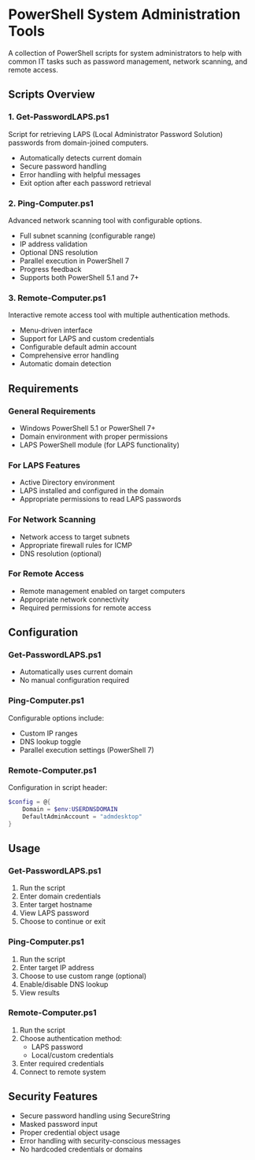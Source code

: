 # PowerShell System Administration Tools

A collection of PowerShell scripts for system administrators to help with common IT tasks such as password management, network scanning, and remote access.

## Scripts Overview

### 1. Get-PasswordLAPS.ps1
Script for retrieving LAPS (Local Administrator Password Solution) passwords from domain-joined computers.
- Automatically detects current domain
- Secure password handling
- Error handling with helpful messages
- Exit option after each password retrieval

### 2. Ping-Computer.ps1
Advanced network scanning tool with configurable options.
- Full subnet scanning (configurable range)
- IP address validation
- Optional DNS resolution
- Parallel execution in PowerShell 7
- Progress feedback
- Supports both PowerShell 5.1 and 7+

### 3. Remote-Computer.ps1
Interactive remote access tool with multiple authentication methods.
- Menu-driven interface
- Support for LAPS and custom credentials
- Configurable default admin account
- Comprehensive error handling
- Automatic domain detection

## Requirements

### General Requirements
- Windows PowerShell 5.1 or PowerShell 7+
- Domain environment with proper permissions
- LAPS PowerShell module (for LAPS functionality)

### For LAPS Features
- Active Directory environment
- LAPS installed and configured in the domain
- Appropriate permissions to read LAPS passwords

### For Network Scanning
- Network access to target subnets
- Appropriate firewall rules for ICMP
- DNS resolution (optional)

### For Remote Access
- Remote management enabled on target computers
- Appropriate network connectivity
- Required permissions for remote access

## Configuration

### Get-PasswordLAPS.ps1
- Automatically uses current domain
- No manual configuration required

### Ping-Computer.ps1
Configurable options include:
- Custom IP ranges
- DNS lookup toggle
- Parallel execution settings (PowerShell 7)

### Remote-Computer.ps1
Configuration in script header:
```powershell
$config = @{
    Domain = $env:USERDNSDOMAIN
    DefaultAdminAccount = "admdesktop"
}
```

## Usage

### Get-PasswordLAPS.ps1
1. Run the script
2. Enter domain credentials
3. Enter target hostname
4. View LAPS password
5. Choose to continue or exit

### Ping-Computer.ps1
1. Run the script
2. Enter target IP address
3. Choose to use custom range (optional)
4. Enable/disable DNS lookup
5. View results

### Remote-Computer.ps1
1. Run the script
2. Choose authentication method:
   - LAPS password
   - Local/custom credentials
3. Enter required credentials
4. Connect to remote system

## Security Features
- Secure password handling using SecureString
- Masked password input
- Proper credential object usage
- Error handling with security-conscious messages
- No hardcoded credentials or domains
